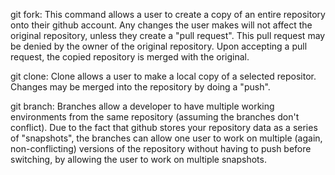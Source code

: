 
git fork: This command allows a user to create a copy of an entire repository onto their github account. Any changes the user makes will not affect the original repository, unless they create a "pull request". This pull request may be denied by the owner of the original repository. Upon accepting a pull request, the copied repository is merged with the original.

git clone: Clone allows a user to make a local copy of a selected repositor. Changes may be merged into the repository by doing a "push".

git branch: Branches allow a developer to have multiple working environments from the same repository (assuming the branches don't conflict). Due to the fact that github stores your repository data as a series of "snapshots", the branches can allow one user to work on multiple (again, non-conflicting) versions of the repository without having to push before switching, by allowing the user to work on multiple snapshots. 
